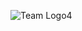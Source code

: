 ![Team Logo4](https://user-images.githubusercontent.com/103028187/207478787-61edc6be-c2ea-4fc0-aa1a-46daf2243b6d.png)
